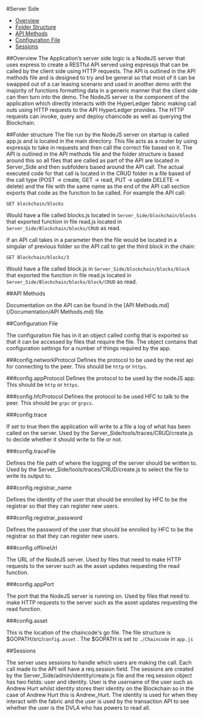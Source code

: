 #Server Side

* [Overview](#overview)
* [Folder Structure](#folder-structure)
* [API Methods](#api-methods)
* [Configuration File](#configuration-file)
* [Sessions](#sessions)

##Overview
The Application’s server side logic is a NodeJS server that uses express to create a RESTful API served using expressjs that can be called by the client side using HTTP requests. The API is outlined in the API methods file and is designed to try and be general so that most of it can be swapped out of a car leasing scenario and used in another demo with the majority of functions formatting data in a generic manner that the client side can then turn into the demo. The NodeJS server is the component of the application which directly interacts with the HyperLedger fabric making call outs using HTTP requests to the API HyperLedger provides. The HTTP requests can invoke, query and deploy chaincode as well as querying the Blockchain.

##Folder structure
The file run by the NodeJS server on startup is called app.js and is located in the main directory. This file acts as a router by using expressjs to take in requests and then call the correct file based on it. The API is outlined in the API methods file and the folder structure is based around this so all files that are called as part of the API are located in Server_Side and then subfolders based around the API call. The actual executed code for that call is located in the CRUD folder in a file based of the call type (POST → create, GET → read, PUT → update DELETE → delete) and the file with the same name as the end of the API call section exports that code as the function to be called. For example the API call:

    GET blockchain/blocks

Would have a file called blocks.js located in `Server_Side/blockchain/blocks` that exported function in file read.js located in `Server_Side/Blockchain/blocks/CRUD` as read.

If an API call takes in a parameter then the file would be located in a singular of previous folder so the API call to get the third block in the chain:

    GET Blockchain/blocks/3

Would have a file called block.js in `Server_Side/blockchain/blocks/block` that exported the function in file read.js located in `Server_Side/Blockchain/blocks/block/CRUD` as read.

##API Methods

Documentation on the API can be found in the [API Methods.md](/Documentation/API Methods.md) file.

##Configuration File

The configuration file has in it an object called config that is exported so that it can be accessed by files that require the file. The object contains that configuration settings for a number of things required by the app.

###config.networkProtocol
Defines the protocol to be used by the rest api for connecting to the peer. This should be `http` or `https`.

###config.appProtocol
Defines the protocol to be used by the nodeJS app. This should be `http` or `https`.

###config.hfcProtocol
Defines the protocol to be used HFC to talk to the peer. This should be `grpc` or `grpcs`.

###config.trace

If set to true then the application will write to a file a log of what has been called on the server. Used by the Server_Side/tools/traces/CRUD/create.js to decide whether it should write to file or not.

###config.traceFile

Defines the file path of where the logging of the server should be written to. Used by the Server_Side/tools/traces/CRUD/create.js to select the file to write its output to.

###config.registrar_name

Defines the identity of the user that should be enrolled by HFC to be the registrar so that they can register new users.

###config.registrar_password

Defines the password of the user that should be enrolled by HFC to be the registrar so that they can register new users.

###config.offlineUrl

The URL of the NodeJS server. Used by files that need to make HTTP requests to the server such as the asset updates requesting the read function.

###config.appPort

The port that the NodeJS server is running on. Used by files that need to make HTTP requests to the server such as the asset updates requesting the read function.

###config.asset

This is the location of the chaincode's go file. The file structure is \$GOPATH/src/`config.asset` . The $GOPATH is set to `./Chaincode` in `app.js`

##Sessions

The server uses sessions to handle which users are making the call. Each call made to the API will have a req.session field. The sessions are created by the Server_Side/admin/identity/create.js file and the req.session object has two fields: user and identity. User is the username of the user such as Andrew Hurt whilst identity stores their identity on the Blockchain so in the case of Andrew Hurt this is Andrew_Hurt. The identity is used for when they interact with the fabric and the user is used by the transaction API to see whether the user is the DVLA who has powers to read all.
